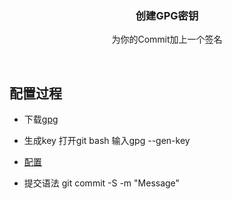<p align="center">
  <h3 align="center">创建GPG密钥</h3>

  <p align="center">
    为你的Commit加上一个签名
  </p>
</p>

<br>

## 配置过程

- 下载[gpg](https://help.github.com/articles/signing-commits-with-gpg/)

- 生成key 打开git bash 输入gpg --gen-key

- [配置](http://www.cnblogs.com/xueweihan/p/5430451.html)

- 提交语法 git commit -S -m "Message"
